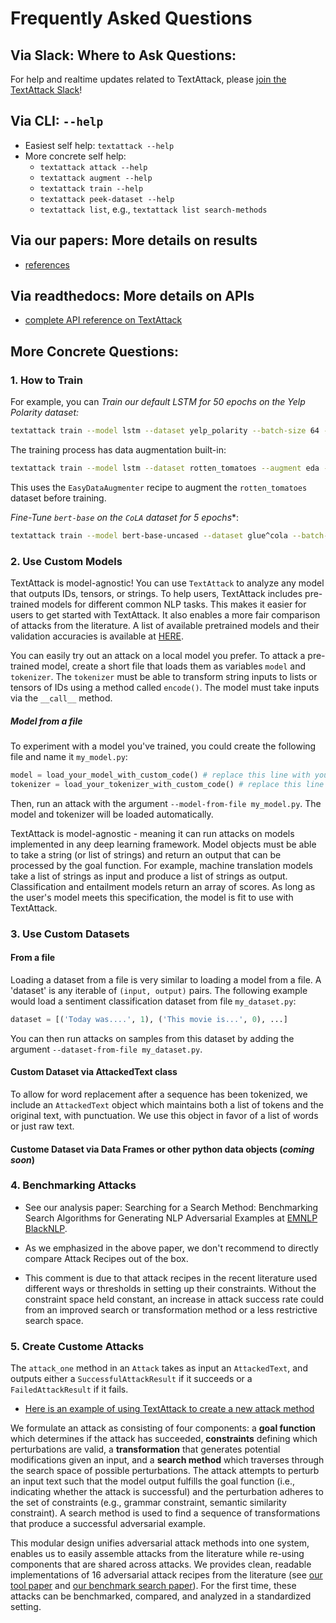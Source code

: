 Frequently Asked Questions
========================================

## Via Slack: Where to Ask Questions: 

For help and realtime updates related to TextAttack, please [join the TextAttack Slack](https://join.slack.com/t/textattack/shared_invite/zt-huomtd9z-KqdHBPPu2rOP~Z8q3~urgg)!


## Via CLI: `--help`

+ Easiest self help:   `textattack --help`
+ More concrete self help: 
  - `textattack attack --help`  
  - `textattack augment --help`
  - `textattack train --help`
  - `textattack peek-dataset --help`
  - `textattack list`, e.g., `textattack list search-methods`


## Via our papers: More details on results  
+ [references](https://textattack.readthedocs.io/en/latest/1start/references.html)


## Via readthedocs: More details on APIs
+ [complete API reference on TextAttack](https://textattack.readthedocs.io/en/latest/apidoc/textattack.html) 


## More Concrete Questions: 


### 1. How to Train

For example, you can *Train our default LSTM for 50 epochs on the Yelp Polarity dataset:*
```bash
textattack train --model lstm --dataset yelp_polarity --batch-size 64 --epochs 50 --learning-rate 1e-5
```

The training process has data augmentation built-in:
```bash
textattack train --model lstm --dataset rotten_tomatoes --augment eda --pct-words-to-swap .1 --transformations-per-example 4
```
This uses the `EasyDataAugmenter` recipe to augment the `rotten_tomatoes` dataset before training.

*Fine-Tune `bert-base` on the `CoLA` dataset for 5 epochs**:
```bash
textattack train --model bert-base-uncased --dataset glue^cola --batch-size 32 --epochs 5
```




### 2. Use Custom  Models  

TextAttack is model-agnostic!  You can use `TextAttack` to analyze any model that outputs IDs, tensors, or strings. To help users, TextAttack includes pre-trained models for different common NLP tasks. This makes it easier for
users to get started with TextAttack. It also enables a more fair comparison of attacks from the literature. A list of available pretrained models and their validation accuracies is available at [HERE](https://textattack.readthedocs.io/en/latest/3recipes/models.html).


You can easily try out an attack on a local model you prefer. To attack a pre-trained model, create a short file that loads them as variables `model` and `tokenizer`.  The `tokenizer` must
be able to transform string inputs to lists or tensors of IDs using a method called `encode()`. The
model must take inputs via the `__call__` method.

##### Model from a file
To experiment with a model you've trained, you could create the following file
and name it `my_model.py`:

```python
model = load_your_model_with_custom_code() # replace this line with your model loading code
tokenizer = load_your_tokenizer_with_custom_code() # replace this line with your tokenizer loading code
```

Then, run an attack with the argument `--model-from-file my_model.py`. The model and tokenizer will be loaded automatically.

TextAttack is model-agnostic - meaning it can run attacks on models implemented in any deep learning framework. Model objects must be able to take a string (or list of strings) and return an output that can be processed by the goal function. For example, machine translation models take a list of strings as input and produce a list of strings as output. Classification and entailment models return an array of scores. As long as the user's model meets this specification, the model is fit to use with TextAttack.


### 3. Use Custom Datasets 


#### From a file

Loading a dataset from a file is very similar to loading a model from a file. A 'dataset' is any iterable of `(input, output)` pairs.
The following example would load a sentiment classification dataset from file `my_dataset.py`:

```python
dataset = [('Today was....', 1), ('This movie is...', 0), ...]
```

You can then run attacks on samples from this dataset by adding the argument `--dataset-from-file my_dataset.py`.



#### Custom Dataset via AttackedText class

To allow for word replacement after a sequence has been tokenized, we include an `AttackedText` object
which maintains both a list of tokens and the original text, with punctuation. We use this object in favor of a list of words or just raw text.


#### Custome Dataset via Data Frames or other python data objects (*coming soon*)


### 4. Benchmarking Attacks

- See our analysis paper: Searching for a Search Method: Benchmarking Search Algorithms for Generating NLP Adversarial Examples at [EMNLP BlackNLP](https://arxiv.org/abs/2009.06368). 

- As we emphasized in the above paper, we don't recommend to directly compare Attack Recipes out of the box. 

- This comment is due to that attack recipes in the recent literature used different ways or thresholds in setting up their constraints. Without the constraint space held constant, an increase in attack success rate could from an improved search or transformation method or a less restrictive search space. 


### 5. Create Custome Attacks

The `attack_one` method in an `Attack` takes as input an `AttackedText`, and outputs either a `SuccessfulAttackResult` if it succeeds or a `FailedAttackResult` if it fails. 

- [Here is an example of using TextAttack to create a new attack method](https://github.com/jxmorris12/second-order-adversarial-examples) 


We formulate an attack as consisting of four components: a **goal function** which determines if the attack has succeeded, **constraints** defining which perturbations are valid, a **transformation** that generates potential modifications given an input, and a **search method** which traverses through the search space of possible perturbations. The attack attempts to perturb an input text such that the model output fulfills the goal function (i.e., indicating whether the attack is successful) and the perturbation adheres to the set of constraints (e.g., grammar constraint, semantic similarity constraint). A search method is used to find a sequence of transformations that produce a successful adversarial example.


This modular design unifies adversarial attack methods into one system, enables us to easily assemble attacks from the literature while re-using components that are shared across attacks. We provides clean, readable implementations of 16 adversarial attack recipes from the literature (see [our tool paper](https://arxiv.org/abs/2005.05909) and [our benchmark search paper](https://arxiv.org/abs/2009.06368)). For the first time, these attacks can be benchmarked, compared, and analyzed in a standardized setting.



